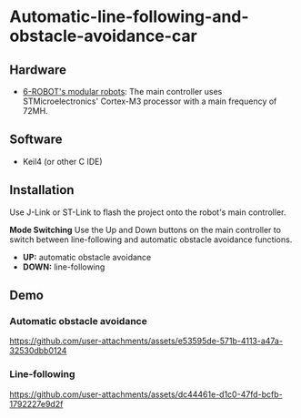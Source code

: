 # Automatic-line-following-and-obstacle-avoidance-car

## Hardware
- [6-ROBOT's modular robots](http://www.6-robot.com/wzsy): The main controller uses STMicroelectronics' Cortex-M3 processor with a main frequency of 72MH.
## Software
- Keil4 (or other C IDE)
## Installation
Use J-Link or ST-Link to flash the project onto the robot's main controller.

**Mode Switching**
Use the Up and Down buttons on the main controller to switch between line-following and automatic obstacle avoidance functions.
- **UP:** automatic obstacle avoidance
- **DOWN:** line-following

## Demo
### Automatic obstacle avoidance
https://github.com/user-attachments/assets/e53595de-571b-4113-a47a-32530dbb0124

### Line-following
https://github.com/user-attachments/assets/dc44461e-d1c0-47fd-bcfb-1792227e9d2f






